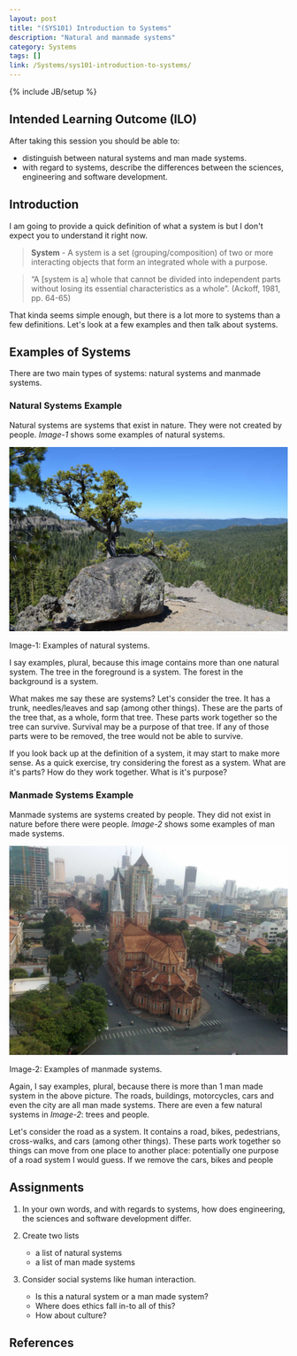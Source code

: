 ```yaml
---
layout: post
title: "(SYS101) Introduction to Systems"
description: "Natural and manmade systems"
category: Systems
tags: []
link: /Systems/sys101-introduction-to-systems/
---
```

{% include JB/setup %}

## Intended Learning Outcome (ILO)

After taking this session you should be able to:

- distinguish between natural systems and man made systems.
- with regard to systems, describe the differences between the sciences, engineering and software development.

## Introduction

I am going to provide a quick definition of what a system is but I don't expect you to understand it right now.

> **System** - A system is a set (grouping/composition) of two or more interacting objects that form an integrated whole with a purpose.

> “A \[system is a\] whole that cannot be divided into independent parts without losing its essential characteristics as a whole”. (Ackoff, 1981, pp. 64-65)

That kinda seems simple enough, but there is a lot more to systems than a few definitions. Let's look at a few examples and then talk about systems.

## Examples of Systems

There are two main types of systems: natural systems and manmade systems.

### Natural Systems Example

Natural systems are systems that exist in nature. They were not created by people. *Image-1* shows some examples of natural systems.

<div class="figure">
<p><img alt='Examples of natural systems.' src='/assets/img/systemExampleNatural.jpg' /></p>
<p>Image-1: Examples of natural systems.</p>
</div>

I say examples, plural, because this image contains more than one natural system. The tree in the foreground is a system. The forest in the background is a system.

What makes me say these are systems? Let's consider the tree. It has a trunk, needles/leaves and sap (among other things). These are the parts of the tree that, as a whole, form that tree. These parts work together so the tree can survive. Survival may be a purpose of that tree. If any of those parts were to be removed, the tree would not be able to survive.

If you look back up at the definition of a system, it may start to make more sense. As a quick exercise, try considering the forest as a system. What are it's parts? How do they work together. What is it's purpose?

### Manmade Systems Example

Manmade systems are systems created by people. They did not exist in nature before there were people. *Image-2* shows some examples of man made systems.

<div class="figure">
<p><img alt='Examples of manmade systems.' src='/assets/img/systemExampleManmade.jpg' /></p>
<p>Image-2: Examples of manmade systems.</p>
</div>

Again, I say examples, plural, because there is more than 1 man made system in the above picture. The roads, buildings, motorcycles, cars and even the city are all man made systems. There are even a few natural systems in *Image-2*: trees and people.

Let's consider the road as a system. It contains a road, bikes, pedestrians, cross-walks, and cars (among other things). These parts work together so things can move from one place to another place: potentially one purpose of a road system I would guess. If we remove the cars, bikes and people


## Assignments

1. In your own words, and with regards to systems, how does engineering, the sciences and software development differ.  

2. Create two lists
    - a list of natural systems
    - a list of man made systems  

3. Consider social systems like human interaction.
    - Is this a natural system or a man made system?
    - Where does ethics fall in-to all of this?
    - How about culture?

## References

